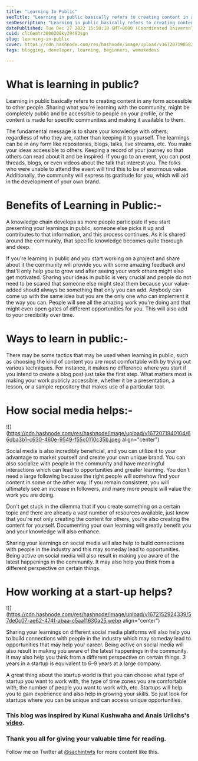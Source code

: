 ```yaml
---
title: "Learning In Public"
seoTitle: "Learning in public basically refers to creating content in any form"
seoDescription: "Learning in public basically refers to creating content in any form accessible to other people. Sharing what you're learning with the community, might be co"
datePublished: Tue Dec 27 2022 15:50:10 GMT+0000 (Coordinated Universal Time)
cuid: clc6emtr3000208ky29493sgn
slug: learning-in-public
cover: https://cdn.hashnode.com/res/hashnode/image/upload/v1672071905823/038733a8-037f-4659-9d04-35b8384e0234.png
tags: blogging, developer, learning, beginners, wemakedevs

---
```


# What is learning in public?

Learning in public basically refers to creating content in any form accessible to other people. Sharing what you're learning with the community, might be completely public and be accessible to people on your profile, or the content is made for specific communities and making it available to them.

The fundamental message is to share your knowledge with others, regardless of who they are, rather than keeping it to yourself. The learnings can be in any form like repositories, blogs, talks, live streams, etc. You make your ideas accessible to others. Keeping a record of your journey so that others can read about it and be inspired. If you go to an event, you can post threads, blogs, or even videos about the talk that interest you. The folks who were unable to attend the event will find this to be of enormous value. Additionally, the community will express its gratitude for you, which will aid in the development of your own brand.

# Benefits of Learning in Public:-

A knowledge chain develops as more people participate if you start presenting your learnings in public, someone else picks it up and contributes to that information, and this process continues. As it is shared around the community, that specific knowledge becomes quite thorough and deep.

If you're learning in public and you start working on a project and share about it the community will provide you with some amazing feedback and that'll only help you to grow and after seeing your work others might also get motivated. Sharing your ideas in public is very crucial and people do not need to be scared that someone else might steal them because your value-added should always be something that only you can add. Anybody can come up with the same idea but you are the only one who can implement it the way you can. People will see all the amazing work you're doing and that might even open gates of different opportunities for you. This will also add to your credibility over time.

# Ways to learn in public:-

There may be some tactics that may be used when learning in public, such as choosing the kind of content you are most comfortable with by trying out various techniques. For instance, it makes no difference where you start if you intend to create a blog post just take the first step. What matters most is making your work publicly accessible, whether it be a presentation, a lesson, or a sample repository that makes use of a particular tool.

# How social media helps:-

![](https://cdn.hashnode.com/res/hashnode/image/upload/v1672071940104/66dba3b1-c630-460e-9549-f55c0110c35b.jpeg align="center")

Social media is also incredibly beneficial, and you can utilize it to your advantage to market yourself and create your own unique brand. You can also socialize with people in the community and have meaningful interactions which can lead to opportunities and greater learning. You don't need a large following because the right people will somehow find your content in some or the other way. If you remain consistent, you will ultimately see an increase in followers, and many more people will value the work you are doing.

Don't get stuck in the dilemma that if you create something on a certain topic and there are already a vast number of resources available, just know that you're not only creating the content for others, you're also creating the content for yourself. Documenting your own learning will greatly benefit you and your knowledge will also enhance.

Sharing your learnings on social media will also help to build connections with people in the industry and this may someday lead to opportunities. Being active on social media will also result in making you aware of the latest happenings in the community. It may also help you think from a different perspective on certain things.

# **How working at a start-up helps?**

![](https://cdn.hashnode.com/res/hashnode/image/upload/v1672152924339/57de0c07-ae62-474f-abaa-c5aa11630a25.webp align="center")

Sharing your learnings on different social media platforms will also help you to build connections with people in the industry which may someday lead to opportunities that may help your career. Being active on social media will also result in making you aware of the latest happenings in the community. It may also help you think from a different perspective on certain things. 3 years in a startup is equivalent to 6–9 years at a large company.

A great thing about the startup world is that you can choose what type of startup you want to work with, the type of time zones you are comfortable with, the number of people you want to work with, etc. Startups will help you to gain experience and also help in growing your skills. So just look for startups where you can be unique and can access unique opportunities.

### This blog was inspired by Kunal Kushwaha and Anais Urlichs's [video](https://www.youtube.com/watch?v=d8AJEXmOBnI).

### **Thank you all for giving your valuable time for reading.**

Follow me on Twitter at [@sachintwts](https://twitter.com/sachintwts) for more content like this.